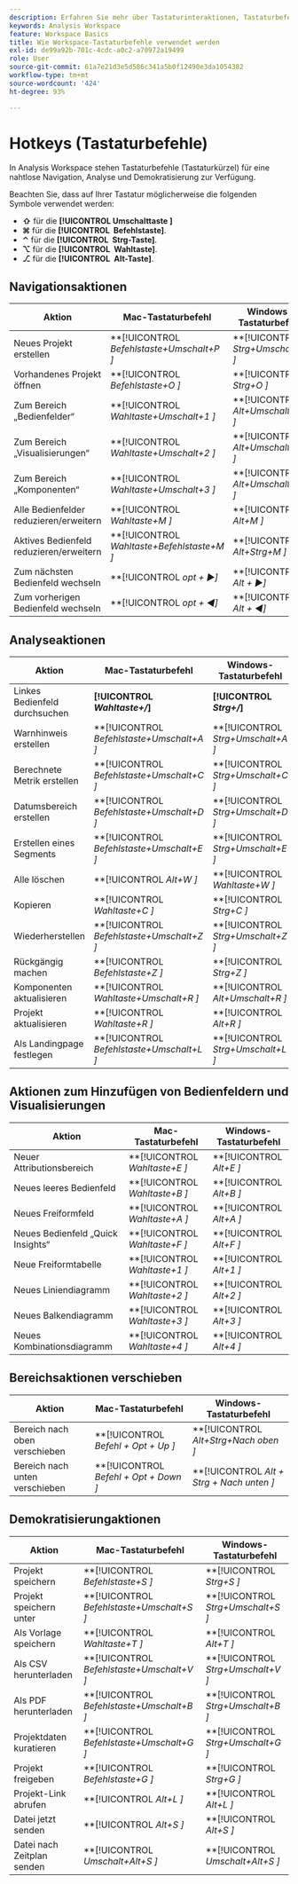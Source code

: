 ```yaml
---
description: Erfahren Sie mehr über Tastaturinteraktionen, Tastaturbefehle und Zeigen-und-Klicken-Verhaltensweisen, die in Analysis Workspace verfügbar sind.
keywords: Analysis Workspace
feature: Workspace Basics
title: Wie Workspace-Tastaturbefehle verwendet werden
exl-id: de99a92b-701c-4cdc-a0c2-a70972a19499
role: User
source-git-commit: 61a7e21d3e5d586c341a5b0f12490e3da1054382
workflow-type: tm+mt
source-wordcount: '424'
ht-degree: 93%

---
```


# Hotkeys (Tastaturbefehle)

In Analysis Workspace stehen Tastaturbefehle (Tastaturkürzel) für eine nahtlose Navigation, Analyse und Demokratisierung zur Verfügung.

Beachten Sie, dass auf Ihrer Tastatur möglicherweise die folgenden Symbole verwendet werden:

- **⇧** für die **[!UICONTROL **&#x200B; Umschalttaste &#x200B;**]**
- **⌘** für die **[!UICONTROL **&#x200B; Befehlstaste &#x200B;**]**.
- **⌃** für die **[!UICONTROL **&#x200B; Strg-Taste &#x200B;**]**.
- **⌥** für die **[!UICONTROL **&#x200B; Wahltaste &#x200B;**]**.
- **⎇** für die **[!UICONTROL **&#x200B; Alt-Taste &#x200B;**]**.

## Navigationsaktionen

| Aktion | Mac-Tastaturbefehl | Windows-Tastaturbefehl |
| --- | --- | --- | 
| Neues Projekt erstellen | **[!UICONTROL *Befehlstaste+Umschalt+P *]** | **[!UICONTROL *Strg+Umschalt+P *]** |
| Vorhandenes Projekt öffnen | **[!UICONTROL *Befehlstaste+O *]** | **[!UICONTROL *Strg+O *]** |
| Zum Bereich „Bedienfelder“ | **[!UICONTROL *Wahltaste+Umschalt+1 *]** | **[!UICONTROL *Alt+Umschalt+1 *]** |
| Zum Bereich „Visualisierungen“ | **[!UICONTROL *Wahltaste+Umschalt+2 *]** | **[!UICONTROL *Alt+Umschalt+2 *]** |
| Zum Bereich „Komponenten“ | **[!UICONTROL *Wahltaste+Umschalt+3 *]** | **[!UICONTROL *Alt+Umschalt+3 *]** |
| Alle Bedienfelder reduzieren/erweitern | **[!UICONTROL *Wahltaste+M *]** | **[!UICONTROL *Alt+M *]** |
| Aktives Bedienfeld reduzieren/erweitern | **[!UICONTROL *Wahltaste+Befehlstaste+M *]** | **[!UICONTROL *Alt+Strg+M *]** |
| Zum nächsten Bedienfeld wechseln | **[!UICONTROL *opt *+ ▶︎]** | **[!UICONTROL *Alt *+ ▶︎]** |
| Zum vorherigen Bedienfeld wechseln | **[!UICONTROL *opt *+ ◀︎]** | **[!UICONTROL *Alt *+ ◀︎]** |

## Analyseaktionen

| Aktion | Mac-Tastaturbefehl | Windows-Tastaturbefehl |
| --- | --- | --- | 
| Linkes Bedienfeld durchsuchen | **[!UICONTROL *Wahltaste+/*]** | **[!UICONTROL *Strg+/*]** |
| Warnhinweis erstellen | **[!UICONTROL *Befehlstaste+Umschalt+A *]** | **[!UICONTROL *Strg+Umschalt+A *]** |
| Berechnete Metrik erstellen | **[!UICONTROL *Befehlstaste+Umschalt+C *]** | **[!UICONTROL *Strg+Umschalt+C *]** |
| Datumsbereich erstellen | **[!UICONTROL *Befehlstaste+Umschalt+D *]** | **[!UICONTROL *Strg+Umschalt+D *]** |
| Erstellen eines Segments | **[!UICONTROL *Befehlstaste+Umschalt+E *]** | **[!UICONTROL *Strg+Umschalt+E *]** |
| Alle löschen | **[!UICONTROL *Alt+W *]** | **[!UICONTROL *Wahltaste+W *]** |
| Kopieren | **[!UICONTROL *Wahltaste+C *]** | **[!UICONTROL *Strg+C *]** |
| Wiederherstellen | **[!UICONTROL *Befehlstaste+Umschalt+Z *]** | **[!UICONTROL *Strg+Umschalt+Z *]** |
| Rückgängig machen | **[!UICONTROL *Befehlstaste+Z *]** | **[!UICONTROL *Strg+Z *]** |
| Komponenten aktualisieren | **[!UICONTROL *Wahltaste+Umschalt+R *]** | **[!UICONTROL *Alt+Umschalt+R *]** |
| Projekt aktualisieren | **[!UICONTROL *Wahltaste+R *]** | **[!UICONTROL *Alt+R *]** |
| Als Landingpage festlegen | **[!UICONTROL *Befehlstaste+Umschalt+L *]** | **[!UICONTROL *Strg+Umschalt+L *]** |

## Aktionen zum Hinzufügen von Bedienfeldern und Visualisierungen

| Aktion | Mac-Tastaturbefehl | Windows-Tastaturbefehl |
| --- | --- | --- | 
| Neuer Attributionsbereich | **[!UICONTROL *Wahltaste+E *]** | **[!UICONTROL *Alt+E *]** |
| Neues leeres Bedienfeld | **[!UICONTROL *Wahltaste+B *]** | **[!UICONTROL *Alt+B *]** |
| Neues Freiformfeld | **[!UICONTROL *Wahltaste+A *]** | **[!UICONTROL *Alt+A *]** |
| Neues Bedienfeld „Quick Insights“ | **[!UICONTROL *Wahltaste+F *]** | **[!UICONTROL *Alt+F *]** |
| Neue Freiformtabelle | **[!UICONTROL *Wahltaste+1 *]** | **[!UICONTROL *Alt+1 *]** |
| Neues Liniendiagramm | **[!UICONTROL *Wahltaste+2 *]** | **[!UICONTROL *Alt+2 *]** |
| Neues Balkendiagramm | **[!UICONTROL *Wahltaste+3 *]** | **[!UICONTROL *Alt+3 *]** |
| Neues Kombinationsdiagramm | **[!UICONTROL *Wahltaste+4 *]** | **[!UICONTROL *Alt+4 *]** |

## Bereichsaktionen verschieben

| Aktion | Mac-Tastaturbefehl | Windows-Tastaturbefehl |
| --- | --- | --- | 
| Bereich nach oben verschieben | **[!UICONTROL *Befehl + Opt + Up *]** | **[!UICONTROL *Alt+Strg+Nach oben *]** |
| Bereich nach unten verschieben | **[!UICONTROL *Befehl + Opt + Down *]** | **[!UICONTROL *Alt + Strg + Nach unten *]** |

## Demokratisierungaktionen

| Aktion | Mac-Tastaturbefehl | Windows-Tastaturbefehl |
| --- | --- | --- | 
| Projekt speichern | **[!UICONTROL *Befehlstaste+S *]** | **[!UICONTROL *Strg+S *]** |
| Projekt speichern unter | **[!UICONTROL *Befehlstaste+Umschalt+S *]** | **[!UICONTROL *Strg+Umschalt+S *]** |
| Als Vorlage speichern | **[!UICONTROL *Wahltaste+T *]** | **[!UICONTROL *Alt+T *]** |
| Als CSV herunterladen | **[!UICONTROL *Befehlstaste+Umschalt+V *]** | **[!UICONTROL *Strg+Umschalt+V *]** |
| Als PDF herunterladen | **[!UICONTROL *Befehlstaste+Umschalt+B *]** | **[!UICONTROL *Strg+Umschalt+B *]** |
| Projektdaten kuratieren | **[!UICONTROL *Befehlstaste+Umschalt+G *]** | **[!UICONTROL *Strg+Umschalt+G *]** |
| Projekt freigeben | **[!UICONTROL *Befehlstaste+G *]** | **[!UICONTROL *Strg+G *]** |
| Projekt-Link abrufen | **[!UICONTROL *Alt+L *]** | **[!UICONTROL *Alt+L *]** |
| Datei jetzt senden | **[!UICONTROL *Alt+S *]** | **[!UICONTROL *Alt+S *]** |
| Datei nach Zeitplan senden | **[!UICONTROL *Umschalt+Alt+S *]** | **[!UICONTROL *Umschalt+Alt+S *]** |
